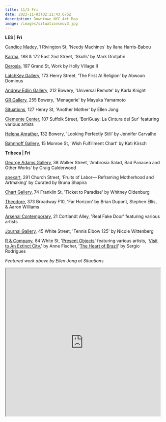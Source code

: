 ```yaml
---
title: 11/3 Fri
date: 2023-11-03T02:21:43.675Z
description: Downtown NYC Art Map
image: /images/situationsnov3.jpg
---
```

**L﻿ES | Fri**

[Candice Madey](https://www.candicemadey.com/gallery/all/ilana-harris-babou), 1 Rivington St, 'Needy Machines' by Ilana Harris-Babou

[Karma](https://karmakarma.org/exhibitions/mark-grotjahn-ny-2023/), 188 & 172 East 2nd Street, 'Skulls' by Mark Grotjahn

[Derosia](https://www.derosia.nyc/exhibitions), 197 Grand St, Work by Holly Village II

[LatchKey Gallery](https://www.latchkey-gallery.com/), 173 Henry Street, 'The First AI Religion' by Abwoon Dominus

[Andrew Edlin Gallery](https://www.edlingallery.com/exhibitions/karla-knight-universal-remote), 212 Bowery, 'Universal Remote' by Karla Knight

[GR Gallery](https://www.gr-gallery.com/exhibitions/mayuka-yamamoto-2/), 255 Bowery, 'Menagerie' by Mayuka Yamamoto

[Situations](https://www.situations.us/current), 127 Henry St, 'Another Mother' by Ellen Jong

[Clemente Center](https://www.theclementecenter.org/exhibitions-1/boriguay), 107 Suffolk Street, 'BoriGuay: La Cintura del Sur' featuring various artists

[Helena Anrather](https://helenaanrather.com/exhibition/looking-perfectly-still/), 132 Bowery, 'Looking Perfectly Still' by Jennifer Carvalho

[Bahnhoff Gallery](https://www.instagram.com/bahnhofgallery), 15 Monroe St, 'Wish Fulfillment Chart' by Kati Kirsch

**T﻿ribeca | Fri**

[George Adams Gallery](https://www.georgeadamsgallery.com/exhibitions/craig-calderwood), 38 Walker Street, 'Ambrosia Salad, Bad Panacea and Other Works' by Craig Calderwood

[apexart](https://apexart.org/shapira.php), 291 Church Street, 'Fruits of Labor— Reframing Motherhood and Artmaking' by Curated by Bruna Shapira

[Chart Gallery](https://chart-gallery.com/exhibitions/50-whitney-oldenburg-ticket-to-paradise/), 74 Franklin St, 'Ticket to Paradise' by Whitney Oldenburg

[Theodore](https://www.theodoreart.com/future), 373 Broadway F10, 'Far Horizon' by Brian Dupont, Stephen Ellis, & Aaron Williams

[Arsenal Contemporary](https://www.arsenalcontemporary.com/ny/exhib/detail/real-fake-door), 21 Cortlandt Alley, 'Real Fake Door' featuring various artists

[Journal Gallery](https://www.thejournalinc.com/gallery/events/nicole-wittenberg-tennis-elbow-125), 45 White Street, 'Tennis Elbow 125' by Nicole Wittenberg

[R & Company](https://r-and-company.com/), 64 White St, '[Present Objects](https://r-and-company.com/exhibition/present-objects/)' featuring various artists, '[Visit to An Extinct City](https://r-and-company.com/exhibition/anne-fischer-visit-to-an-extinct-city/),' by Anne Fischer, '[The Heart of Brazil](https://r-and-company.com/exhibition/sergio-rodrigues-the-heart-of-brazil/)' by Sergio Rodrigues

*F﻿eatured work above by Ellen Jong at Situations*

<iframe src="https://www.google.com/maps/d/u/1/embed?mid=1scLOaCayGBEUfQ3lw9WBhB5alIFzXUQ&ehbc=2E312F" width="100%" height="480"></iframe>